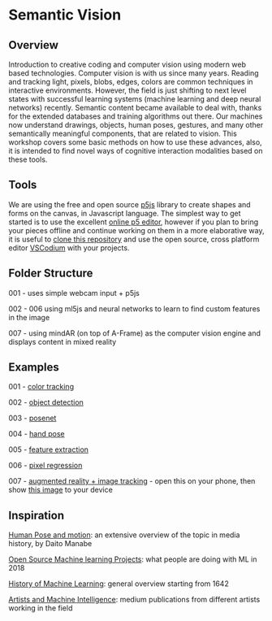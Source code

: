 # Semantic Vision
## Overview
Introduction to creative coding and computer vision using modern web based technologies. Computer vision is with us since many years. Reading and tracking light, pixels, blobs, edges, colors are common techniques in interactive environments. However, the field is just shifting to next level states with successful learning systems (machine learning and deep neural networks) recently. Semantic content became available to deal with, thanks for the extended databases and training algorithms out there. Our machines now understand drawings, objects, human poses, gestures, and many other semantically meaningful components, that are related to vision. This workshop covers some basic methods on how to use these advances, also, it is intended to find novel ways of cognitive interaction modalities based on these tools. 

## Tools

We are using the free and open source [p5js](https://p5js.org/) library to create shapes and forms on the canvas, in Javascript language. The simplest way to get started is to use the excellent [online p5 editor](https://editor.p5js.org/), however if you plan to bring your pieces offline and continue working on them in a more elaborative way, it is useful to [clone this repository](https://docs.github.com/en/repositories/creating-and-managing-repositories/cloning-a-repository) and use the open source, cross platform editor [VSCodium](https://vscodium.com/) with your projects. 


## Folder Structure
001 - uses simple webcam input + p5js

002 - 006 using ml5js and neural networks to learn to find custom features in the image

007 - using mindAR (on top of A-Frame) as the computer vision engine and displays content in mixed reality

## Examples

001 - [color tracking](https://stc.github.io/semantic-vision/001_color_tracking/)

002 - [object detection](https://stc.github.io/semantic-vision/002_object_detection/)

003 - [posenet](https://stc.github.io/semantic-vision/003_posenet/)

004 - [hand pose](https://stc.github.io/semantic-vision/004_handpose/)

005 - [feature extraction](https://stc.github.io/semantic-vision/005_feature_extraction/)

006 - [pixel regression](https://stc.github.io/semantic-vision/006_pixel_regression/)

007 - [augmented reality + image tracking](https://stc.github.io/semantic-vision/007_augmented_reality_image_tracking/custom-image.html) - open this on your phone, then show [this image](https://github.com/stc/semantic-vision/blob/master/007_augmented_reality_image_tracking/assets/marker.jpg) to your device

## Inspiration
[Human Pose and motion](https://github.com/daitomanabe/Human-Pose-and-Motion): an extensive overview of the topic in media history, by Daito Manabe

[Open Source Machine learning Projects](https://medium.mybridge.co/30-amazing-machine-learning-projects-for-the-past-year-v-2018-b853b8621ac7): what people are doing with ML in 2018

[History of Machine Learning](https://medium.com/bloombench/history-of-machine-learning-7c9dc67857a5): general overview starting from 1642

[Artists and Machine Intelligence](https://medium.com/artists-and-machine-intelligence): medium publications from different artists working in the field

